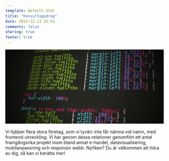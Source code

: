 ```yaml
---
template: default.html
title: "Konsultuppdrag"
date: 2013-12-13 15:51
comments: false
sharing: true
footer: true
---
```

![Kod](/images/content/projects/konsultuppdrag/code.jpg)

Vi hjälper flera stora företag, som vi tyvärr inte får nämna vid namn, med frontend-utveckling. Vi har genom dessa relationer genomfört ett antal framgångsrika projekt inom bland annat e-handel, datavisualisering, mobilanpassning och responsiv webb. Nyfiken? Du är välkommen att höra av dig, så kan vi berätta mer!